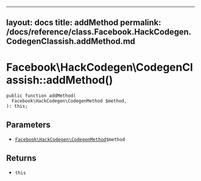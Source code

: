 
***

layout: docs
title: addMethod
permalink: /docs/reference/class.Facebook.HackCodegen.CodegenClassish.addMethod.md
---







# Facebook\\HackCodegen\\CodegenClassish::addMethod()




``` Hack
public function addMethod(
  Facebook\HackCodegen\CodegenMethod $method,
): this;
```




## Parameters




* [` Facebook\HackCodegen\CodegenMethod `](<class.Facebook.HackCodegen.CodegenMethod.md>)`` $method ``




## Returns




- ` this `
